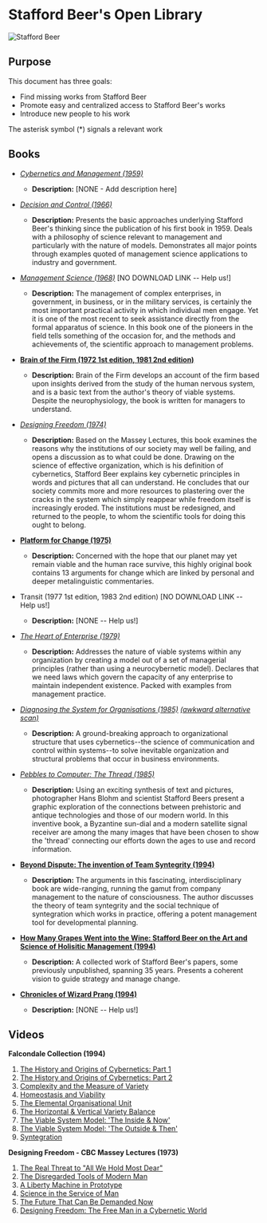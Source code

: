 # Stafford Beer's Open Library

![Stafford Beer](https://i.ibb.co/D9r1QBc/image.png)

## Purpose

This document has three goals:

- Find missing works from Stafford Beer
- Promote easy and centralized access to Stafford Beer's works
- Introduce new people to his work

The asterisk symbol (*) signals a relevant work

## Books

- *[Cybernetics and Management (1959)](http://library.lol/main/91FE397BFEA8B66A7AF3CA3CE9B4A883)*

    - **Description:** [NONE - Add description here]

- *[Decision and Control (1966)](https://libgen.is/book/index.php?md5=A80EAFDB95CC2A07CD70B1270A3258F3)*

    - **Description:** Presents the basic approaches underlying Stafford Beer's thinking since the publication of his first book in 1959. Deals with a philosophy of science relevant to management and particularly with the nature of models. Demonstrates all major points through examples quoted of management science applications to industry and government.

- *[Management Science (1968)](https://b-ok.cc/book/21058678/d9fd9b)* [NO DOWNLOAD LINK -- Help us!]

    - **Description:** The management of complex enterprises, in government, in business, or in the military services, is certainly the most important practical activity in which individual men engage. Yet it is one of the most recent to seek assistance directly from the formal apparatus of science. In this book one of the pioneers in the field tells something of the occasion for, and the methods and achievements of, the scientific approach to management problems.

- **[Brain of the Firm (1972 1st edition, 1981 2nd edition)](https://libgen.is/book/index.php?md5=3E135C173CEBC928C9F5F5B5EF11C388)**

    - **Description:** Brain of the Firm develops an account of the firm based upon insights derived from the study of the human nervous system, and is a basic text from the author's theory of viable systems. Despite the neurophysiology, the book is written for managers to understand.

- *[Designing Freedom (1974)](https://libgen.is/book/index.php?md5=A69707B1EDAFFEAF06BDD7BA705A937D)*

    - **Description:** Based on the Massey Lectures, this book examines the reasons why the institutions of our society may well be failing, and opens a discussion as to what could be done. Drawing on the science of effective organization, which is his definition of cybernetics, Stafford Beer explains key cybernetic principles in words and pictures that all can understand. He concludes that our society commits more and more resources to plastering over the cracks in the system which simply reappear while freedom itself is increasingly eroded. The institutions must be redesigned, and returned to the people, to whom the scientific tools for doing this ought to belong.

- **[Platform for Change (1975)](https://libgen.is/book/index.php?md5=E154B4E16A1FF4B1123AD7031429218C)**

    - **Description:** Concerned with the hope that our planet may yet remain viable and the human race survive, this highly original book contains 13 arguments for change which are linked by personal and deeper metalinguistic commentaries.

- Transit (1977 1st edition, 1983 2nd edition) [NO DOWNLOAD LINK -- Help us!]

    - **Description:** [NONE -- Help us!]

- *[The Heart of Enterprise (1979)](https://libgen.is/book/index.php?md5=92ECD5204D3592B93A617CE9105DB98C)*

    - **Description:** Addresses the nature of viable systems within any organization by creating a model out of a set of managerial principles (rather than using a neurocybernetic model). Declares that we need laws which govern the capacity of any enterprise to maintain independent existence. Packed with examples from management practice.

- *[Diagnosing the System for Organisations (1985)](https://b-ok.cc/book/17227256/5ff9ce) [(awkward alternative scan)](https://b-ok.cc/book/2172261/a5e920)*

    - **Description:** A ground-breaking approach to organizational structure that uses cybernetics--the science of communication and control within systems--to solve inevitable organization and structural problems that occur in business environments.

- *[Pebbles to Computer: The Thread (1985)](http://library.lol/main/D00A22FD820732DD111AE85784ECBFD6)*

    - **Description:** Using an exciting synthesis of text and pictures, photographer Hans Blohm and scientist Stafford Beers present a graphic exploration of the connections between prehistoric and antique technologies and those of our modern world. In this inventive book, a Byzantine sun-dial and a modern satellite signal receiver are among the many images that have been chosen to show the 'thread' connecting our efforts down the ages to use and record information.

- **[Beyond Dispute: The invention of Team Syntegrity (1994)](https://edisciplinas.usp.br/pluginfile.php/3355083/mod_resource/content/1/Stafford%20Beer_Beyond%20Dispute.pdf)**

    - **Description:** The arguments in this fascinating, interdisciplinary book are wide-ranging, running the gamut from company management to the nature of consciousness. The author discusses the theory of team syntegrity and the social technique of syntegration which works in practice, offering a potent management tool for developmental planning.

- **[How Many Grapes Went into the Wine: Stafford Beer on the Art and Science of Holisitic Management (1994)](https://libgen.is/book/index.php?md5=F86C7BD439304BEA06C8131077C5D79E)**

    - **Description:** A collected work of Stafford Beer's papers, some previously unpublished, spanning 35 years. Presents a coherent vision to guide strategy and manage change.

- **[Chronicles of Wizard Prang (1994)](https://trepac.dreamhosters.com/)**

    - **Description:** [NONE -- Help us!]

## Videos

**Falcondale Collection (1994)**

1. [The History and Origins of Cybernetics: Part 1](https://www.youtube.com/watch?v=aCGGnFPYWZI&list=RDLVaCGGnFPYWZI)
2. [The History and Origins of Cybernetics: Part 2](https://www.youtube.com/watch?v=tDZjgY3C4zU)
3. [Complexity and the Measure of Variety](https://www.youtube.com/watch?v=yVUa_kH1ViM)
4. [Homeostasis and Viability](https://www.youtube.com/watch?v=Uz0sgbwauoY)
5. [The Elemental Organisational Unit](https://www.youtube.com/watch?v=VBW8WLtH98k)
6. [The Horizontal & Vertical Variety Balance](https://www.youtube.com/watch?v=fFWddu8Cs2c)
7. [The Viable System Model: 'The Inside & Now'](https://www.youtube.com/watch?v=j1B8ziJBoVA)
8. [The Viable System Model: 'The Outside & Then'](https://www.youtube.com/watch?v=LXgmoWwEUUU)
9. [Syntegration](https://www.youtube.com/watch?v=kWkyscUu4qQ)

**Designing Freedom - CBC Massey Lectures (1973)**

1. [The Real Threat to "All We Hold Most Dear"](https://www.youtube.com/watch?v=SNVZ3IuNlXY)
2. [The Disregarded Tools of Modern Man](https://www.youtube.com/watch?v=Wmg8-EnS-MI)
3. [A Liberty Machine in Prototype](https://www.youtube.com/watch?v=EW0AfNhORWc)
4. [Science in the Service of Man](https://www.youtube.com/watch?v=NcXPVRGWiTM)
5. [The Future That Can Be Demanded Now](https://www.youtube.com/watch?v=Mc0IWsaCMr4)
6. [Designing Freedom: The Free Man in a Cybernetic World](https://www.youtube.com/watch?v=58p32JUAO8U)
